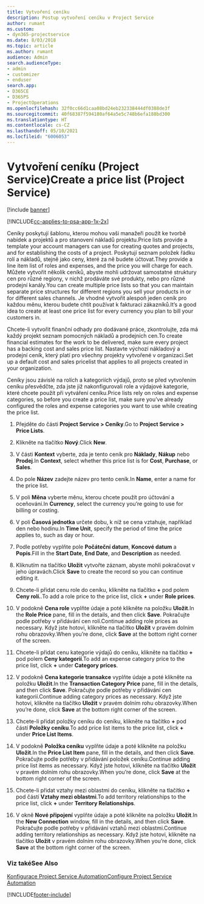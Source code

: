 ```yaml
---
title: Vytvoření ceníku
description: Postup vytvoření ceníku v Project Service
author: rumant
ms.custom:
- dyn365-projectservice
ms.date: 8/03/2018
ms.topic: article
ms.author: rumant
audience: Admin
search.audienceType:
- admin
- customizer
- enduser
search.app:
- D365CE
- D365PS
- ProjectOperations
ms.openlocfilehash: 32f0cc66d1caa08bd24eb232338444df0388de3f
ms.sourcegitcommit: 40f68387f594180af64a5e5c748b6efa188bd300
ms.translationtype: HT
ms.contentlocale: cs-CZ
ms.lasthandoff: 05/10/2021
ms.locfileid: "6006053"
---
```

# <a name="create-a-price-list-project-service"></a><span data-ttu-id="7322a-103">Vytvoření ceníku (Project Service)</span><span class="sxs-lookup"><span data-stu-id="7322a-103">Create a price list (Project Service)</span></span>

[!include [banner](../includes/psa-now-project-operations.md)]

[!INCLUDE[cc-applies-to-psa-app-1x-2x](../includes/cc-applies-to-psa-app-1x-2x.md)]

<span data-ttu-id="7322a-104">Ceníky poskytují šablonu, kterou mohou vaši manažeři použít ke tvorbě nabídek a projektů a pro stanovení nákladů projektu.</span><span class="sxs-lookup"><span data-stu-id="7322a-104">Price lists provide a template your account managers can use for creating quotes and projects, and for establishing the costs of a project.</span></span> <span data-ttu-id="7322a-105">Poskytují seznam položek řádku rolí a nákladů, stejně jako ceny, které za ně budete účtovat.</span><span class="sxs-lookup"><span data-stu-id="7322a-105">They provide a line item list of roles and expenses, and the price you will charge for each.</span></span> <span data-ttu-id="7322a-106">Můžete vytvořit několik ceníků, abyste mohli udržovat samostatné struktury cen pro různé regiony, v nichž prodáváte své produkty, nebo pro různé prodejní kanály.</span><span class="sxs-lookup"><span data-stu-id="7322a-106">You can create multiple price lists so that you can maintain separate price structures for different regions you sell your products in or for different sales channels.</span></span> <span data-ttu-id="7322a-107">Je vhodné vytvořit alespoň jeden ceník pro každou měnu, kterou budete chtít používat k fakturaci zákazníků.</span><span class="sxs-lookup"><span data-stu-id="7322a-107">It’s a good idea to create at least one price list for every currency you plan to bill your customers in.</span></span>  
  
<span data-ttu-id="7322a-108">Chcete-li vytvořit finanční odhady pro dodávané práce, zkontrolujte, zda má každý projekt seznam pomocných nákladů a prodejních cen.</span><span class="sxs-lookup"><span data-stu-id="7322a-108">To create financial estimates for the work to be delivered, make sure every project has a backing cost and sales price list.</span></span> <span data-ttu-id="7322a-109">Nastavte výchozí nákladový a prodejní ceník, který platí pro všechny projekty vytvořené v organizaci.</span><span class="sxs-lookup"><span data-stu-id="7322a-109">Set up a default cost and sales pricelist that applies to all projects created in your organization.</span></span>  
  
<span data-ttu-id="7322a-110">Ceníky jsou závislé na rolích a kategoriích výdajů, proto se před vytvořením ceníku přesvědčte, zda jste již nakonfigurovali role a výdajové kategorie, které chcete použít při vytváření ceníku.</span><span class="sxs-lookup"><span data-stu-id="7322a-110">Price lists rely on roles and expense categories, so before you create a price list, make sure you’ve already configured the roles and expense categories you want to use while creating the price list.</span></span>  
  
1.  <span data-ttu-id="7322a-111">Přejděte do části **Project Service > Ceníky**.</span><span class="sxs-lookup"><span data-stu-id="7322a-111">Go to **Project Service > Price Lists**.</span></span>  
  
2.  <span data-ttu-id="7322a-112">Klikněte na tlačítko **Nový**.</span><span class="sxs-lookup"><span data-stu-id="7322a-112">Click **New**.</span></span>  
  
3.  <span data-ttu-id="7322a-113">V části **Kontext** vyberte, zda je tento ceník pro **Náklady**, **Nákup** nebo **Prodej**.</span><span class="sxs-lookup"><span data-stu-id="7322a-113">In **Context**, select whether this price list is for **Cost**, **Purchase**, or **Sales**.</span></span>  
  
4.  <span data-ttu-id="7322a-114">Do pole **Název** zadejte název pro tento ceník.</span><span class="sxs-lookup"><span data-stu-id="7322a-114">In **Name**, enter a name for the price list.</span></span>  
  
5.  <span data-ttu-id="7322a-115">V poli **Měna** vyberte měnu, kterou chcete použít pro účtování a oceňování.</span><span class="sxs-lookup"><span data-stu-id="7322a-115">In **Currency**, select the currency you’re going to use for billing or costing.</span></span>  
  
6.  <span data-ttu-id="7322a-116">V poli **Časová jednotka** určete dobu, k níž se cena vztahuje, například den nebo hodinu.</span><span class="sxs-lookup"><span data-stu-id="7322a-116">In **Time Unit**, specify the period of time the price applies to, such as day or hour.</span></span>  
  
7.  <span data-ttu-id="7322a-117">Podle potřeby vyplňte pole  **Počáteční datum**, **Koncové datum** a **Popis**.</span><span class="sxs-lookup"><span data-stu-id="7322a-117">Fill in the **Start Date**, **End Date**, and **Description** as needed.</span></span>  
  
8.  <span data-ttu-id="7322a-118">Kliknutím na tlačítko **Uložit** vytvořte záznam, abyste mohli pokračovat v jeho úpravách.</span><span class="sxs-lookup"><span data-stu-id="7322a-118">Click **Save** to create the record so you can continue editing it.</span></span>  
  
9. <span data-ttu-id="7322a-119">Chcete-li přidat cenu role do ceníku, klikněte na tlačítko **+** pod polem **Ceny rolí.**.</span><span class="sxs-lookup"><span data-stu-id="7322a-119">To add a role price to the price list, click **+** under **Role prices**.</span></span>  
  
10. <span data-ttu-id="7322a-120">V podokně **Cena role** vyplňte údaje a poté klikněte na položku **Uložit**.</span><span class="sxs-lookup"><span data-stu-id="7322a-120">In the **Role Price** pane, fill in the details, and then click **Save**.</span></span> <span data-ttu-id="7322a-121">Pokračujte podle potřeby v přidávání cen rolí.</span><span class="sxs-lookup"><span data-stu-id="7322a-121">Continue adding role prices as necessary.</span></span> <span data-ttu-id="7322a-122">Když jste hotovi, klikněte na tlačítko **Uložit** v pravém dolním rohu obrazovky.</span><span class="sxs-lookup"><span data-stu-id="7322a-122">When you’re done, click **Save** at the bottom right corner of the screen.</span></span>  
  
11. <span data-ttu-id="7322a-123">Chcete-li přidat cenu kategorie výdajů do ceníku, klikněte na tlačítko **+** pod polem **Ceny kategorií**.</span><span class="sxs-lookup"><span data-stu-id="7322a-123">To add an expense category price to the price list, click **+** under **Category prices**.</span></span>  
  
12. <span data-ttu-id="7322a-124">V podokně **Cena kategorie transakce** vyplňte údaje a poté klikněte na položku **Uložit**.</span><span class="sxs-lookup"><span data-stu-id="7322a-124">In the **Transaction Category Price** pane, fill in the details, and then click **Save**.</span></span> <span data-ttu-id="7322a-125">Pokračujte podle potřeby v přidávání cen kategorií.</span><span class="sxs-lookup"><span data-stu-id="7322a-125">Continue adding category prices as necessary.</span></span> <span data-ttu-id="7322a-126">Když jste hotovi, klikněte na tlačítko **Uložit** v pravém dolním rohu obrazovky.</span><span class="sxs-lookup"><span data-stu-id="7322a-126">When you’re done, click **Save** at the bottom right corner of the screen.</span></span>  
  
13. <span data-ttu-id="7322a-127">Chcete-li přidat položky ceníku do ceníku, klikněte na tlačítko **+** pod částí **Položky ceníku**.</span><span class="sxs-lookup"><span data-stu-id="7322a-127">To add price list items to the price list, click **+** under **Price List Items**.</span></span>  
  
14. <span data-ttu-id="7322a-128">V podokně **Položka ceníku** vyplňte údaje a poté klikněte na položku **Uložit**.</span><span class="sxs-lookup"><span data-stu-id="7322a-128">In the **Price List Item** pane, fill in the details, and then click **Save**.</span></span> <span data-ttu-id="7322a-129">Pokračujte podle potřeby v přidávání položek ceníku.</span><span class="sxs-lookup"><span data-stu-id="7322a-129">Continue adding price list items as necessary.</span></span> <span data-ttu-id="7322a-130">Když jste hotovi, klikněte na tlačítko **Uložit** v pravém dolním rohu obrazovky.</span><span class="sxs-lookup"><span data-stu-id="7322a-130">When you’re done, click **Save** at the bottom right corner of the screen.</span></span>  
  
15. <span data-ttu-id="7322a-131">Chcete-li přidat vztahy mezi oblastmi do ceníku, klikněte na tlačítko **+** pod částí **Vztahy mezi oblastmi**.</span><span class="sxs-lookup"><span data-stu-id="7322a-131">To add territory relationships to the price list, click **+** under **Territory Relationships**.</span></span>  
  
16. <span data-ttu-id="7322a-132">V okně **Nové připojení** vyplňte údaje a poté klikněte na položku **Uložit**.</span><span class="sxs-lookup"><span data-stu-id="7322a-132">In the **New Connection** window, fill in the details, and then click **Save**.</span></span> <span data-ttu-id="7322a-133">Pokračujte podle potřeby v přidávání vztahů mezi oblastmi.</span><span class="sxs-lookup"><span data-stu-id="7322a-133">Continue adding territory relationships as necessary.</span></span> <span data-ttu-id="7322a-134">Když jste hotovi, klikněte na tlačítko **Uložit** v pravém dolním rohu obrazovky.</span><span class="sxs-lookup"><span data-stu-id="7322a-134">When you’re done, click **Save** at the bottom right corner of the screen.</span></span>  
  
### <a name="see-also"></a><span data-ttu-id="7322a-135">Viz také</span><span class="sxs-lookup"><span data-stu-id="7322a-135">See Also</span></span>  
 [<span data-ttu-id="7322a-136">Konfigurace Project Service Automation</span><span class="sxs-lookup"><span data-stu-id="7322a-136">Configure Project Service Automation</span></span>](../psa/configure.md)


[!INCLUDE[footer-include](../includes/footer-banner.md)]
